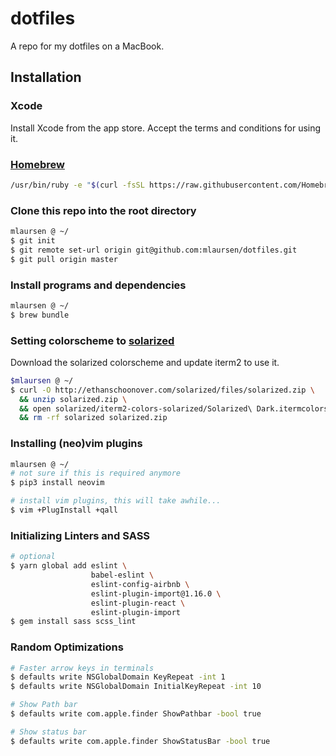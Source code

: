 # dotfiles
A repo for my dotfiles on a MacBook.

## Installation
### Xcode
Install Xcode from the app store. Accept the terms and conditions for using it.

### [Homebrew](http://brew.sh/)

```sh
/usr/bin/ruby -e "$(curl -fsSL https://raw.githubusercontent.com/Homebrew/install/master/install)"`
```

### Clone this repo into the root directory

```sh
mlaursen @ ~/
$ git init
$ git remote set-url origin git@github.com:mlaursen/dotfiles.git
$ git pull origin master
```

### Install programs and dependencies

```sh
mlaursen @ ~/
$ brew bundle
```

### Setting colorscheme to [solarized](http://ethanschoonover.com/solarized/files/solarized.zip)
Download the solarized colorscheme and update iterm2 to use it.

```sh
$mlaursen @ ~/
$ curl -O http://ethanschoonover.com/solarized/files/solarized.zip \
  && unzip solarized.zip \
  && open solarized/iterm2-colors-solarized/Solarized\ Dark.itermcolors \
  && rm -rf solarized solarized.zip
```

### Installing (neo)vim plugins

```bash
mlaursen @ ~/
# not sure if this is required anymore
$ pip3 install neovim

# install vim plugins, this will take awhile...
$ vim +PlugInstall +qall
```

### Initializing Linters and SASS

```bash
# optional
$ yarn global add eslint \
                  babel-eslint \
                  eslint-config-airbnb \
                  eslint-plugin-import@1.16.0 \
                  eslint-plugin-react \
                  eslint-plugin-import
$ gem install sass scss_lint
```

### Random Optimizations

```bash
# Faster arrow keys in terminals
$ defaults write NSGlobalDomain KeyRepeat -int 1
$ defaults write NSGlobalDomain InitialKeyRepeat -int 10

# Show Path bar
$ defaults write com.apple.finder ShowPathbar -bool true

# Show status bar
$ defaults write com.apple.finder ShowStatusBar -bool true
```
